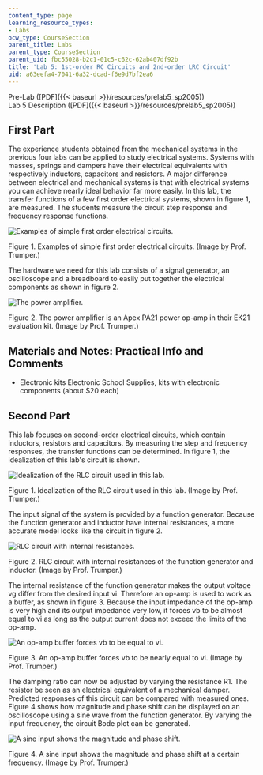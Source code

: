 ```yaml
---
content_type: page
learning_resource_types:
- Labs
ocw_type: CourseSection
parent_title: Labs
parent_type: CourseSection
parent_uid: fbc55028-b2c1-01c5-c62c-62ab407df92b
title: 'Lab 5: 1st-order RC Circuits and 2nd-order LRC Circuit'
uid: a63eefa4-7041-6a32-dcad-f6e9d7bf2ea6
---
```


Pre-Lab ([PDF]({{< baseurl >}}/resources/prelab5_sp2005))  
Lab 5 Description ([PDF]({{< baseurl >}}/resources/prelab5_sp2005))

First Part
----------

The experience students obtained from the mechanical systems in the previous four labs can be applied to study electrical systems. Systems with masses, springs and dampers have their electrical equivalents with respectively inductors, capacitors and resistors. A major difference between electrical and mechanical systems is that with electrical systems you can achieve nearly ideal behavior far more easily. In this lab, the transfer functions of a few first order electrical systems, shown in figure 1, are measured. The students measure the circuit step response and frequency response functions.

![Examples of simple first order electrical circuits.](/courses/mechanical-engineering/2-003-modeling-dynamics-and-control-i-spring-2005/labs/lab5fig1.gif)

Figure 1. Examples of simple first order electrical circuits. (Image by Prof. Trumper.)

The hardware we need for this lab consists of a signal generator, an oscilloscope and a breadboard to easily put together the electrical components as shown in figure 2.

![The power amplifier.](/courses/mechanical-engineering/2-003-modeling-dynamics-and-control-i-spring-2005/labs/lab5fig2.jpg)

Figure 2. The power amplifier is an Apex PA21 power op-amp in their EK21 evaluation kit. (Image by Prof. Trumper.)

Materials and Notes: Practical Info and Comments
------------------------------------------------

*   Electronic kits Electronic School Supplies, kits with electronic components (about $20 each)
    

Second Part
-----------

This lab focuses on second-order electrical circuits, which contain inductors, resistors and capacitors. By measuring the step and frequency responses, the transfer functions can be determined. In figure 1, the idealization of this lab's circuit is shown.

![Idealization of the RLC circuit used in this lab.](/courses/mechanical-engineering/2-003-modeling-dynamics-and-control-i-spring-2005/labs/lab6fig1.gif)

Figure 1. Idealization of the RLC circuit used in this lab. (Image by Prof. Trumper.)

The input signal of the system is provided by a function generator. Because the function generator and inductor have internal resistances, a more accurate model looks like the circuit in figure 2.

![RLC circuit with internal resistances.](/courses/mechanical-engineering/2-003-modeling-dynamics-and-control-i-spring-2005/labs/lab6fig2.gif)

Figure 2. RLC circuit with internal resistances of the function generator and inductor. (Image by Prof. Trumper.)

The internal resistance of the function generator makes the output voltage vg differ from the desired input vi. Therefore an op-amp is used to work as a buffer, as shown in figure 3. Because the input impedance of the op-amp is very high and its output impedance very low, it forces vb to be almost equal to vi as long as the output current does not exceed the limits of the op-amp.

![An op-amp buffer forces vb to be equal to vi.](/courses/mechanical-engineering/2-003-modeling-dynamics-and-control-i-spring-2005/labs/lab6fig3.gif)

Figure 3. An op-amp buffer forces vb to be nearly equal to vi. (Image by Prof. Trumper.)

The damping ratio can now be adjusted by varying the resistance R1. The resistor be seen as an electrical equivalent of a mechanical damper. Predicted responses of this circuit can be compared with measured ones. Figure 4 shows how magnitude and phase shift can be displayed on an oscilloscope using a sine wave from the function generator. By varying the input frequency, the circuit Bode plot can be generated.

![A sine input shows the magnitude and phase shift.](/courses/mechanical-engineering/2-003-modeling-dynamics-and-control-i-spring-2005/labs/lab6fig4.jpg)

Figure 4. A sine input shows the magnitude and phase shift at a certain frequency. (Image by Prof. Trumper.)